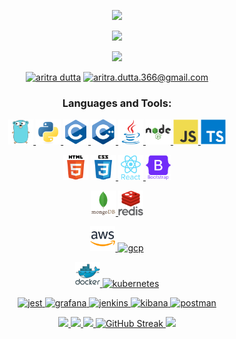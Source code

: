 <p align="center">
  <img src="https://readme-typing-svg.demolab.com?font=Fira+Code&duration=1500&pause=500&color=8124F7&center=true&vCenter=true&multiline=true&random=false&width=800&height=100&lines=Aritra+Dutta;Full+Stack+Backend+Developer+at+Metasports+Media+Pvt.+Ltd."
</p>

<p align="center">
  <a href="https://github.com/Aritra779">
    <img src="https://github-stats-alpha.vercel.app/api?username=Aritra779&cc=000&tc=fff&ic=fff&bc=000"/>
  </a>

</p>
<p align="center">
  
  <a>
    <img src="https://github-profile-trophy.vercel.app/?username=Aritra779&no-bg=true&no-frame=true&column=6&margin-w=10&margin-h=10"/>
  </a>
</p>

<p align="center">
<a href="https://www.linkedin.com/in/aritra-dutta-6943a1222/" target="blank"><img src="https://img.shields.io/badge/LinkedIn-0077B5?style=for-the-badge&logo=linkedin&logoColor=white" alt="aritra dutta"/></a>
<a href="mailto:aritra.dutta.366@gmail.com" target="blank"><img src="https://img.shields.io/badge/Gmail-D14836?style=for-the-badge&logo=gmail&logoColor=white" alt="aritra.dutta.366@gmail.com"/></a>
</p>

<h3 align="center">Languages and Tools:</h3>
<p align="center">
  <a href="https://golang.org" target="_blank" rel="noreferrer"> <img src="https://raw.githubusercontent.com/devicons/devicon/master/icons/go/go-original.svg" alt="go" width="40" height="40"/> </a>
  <a href="https://www.python.org" target="_blank" rel="noreferrer"> <img src="https://raw.githubusercontent.com/devicons/devicon/master/icons/python/python-original.svg" alt="python" width="40" height="40"/> </a> 
  <a href="https://www.cprogramming.com/" target="_blank" rel="noreferrer"> <img src="https://raw.githubusercontent.com/devicons/devicon/master/icons/c/c-original.svg" alt="c" width="40" height="40"/> </a>
  <a href="https://www.w3schools.com/cpp/" target="_blank" rel="noreferrer"> <img src="https://raw.githubusercontent.com/devicons/devicon/master/icons/cplusplus/cplusplus-original.svg" alt="cplusplus" width="40" height="40"/> </a>
  <a href="https://www.java.com" target="_blank" rel="noreferrer"> <img src="https://raw.githubusercontent.com/devicons/devicon/master/icons/java/java-original.svg" alt="java" width="40" height="40"/> </a>
  <a href="https://nodejs.org" target="_blank" rel="noreferrer"> <img src="https://raw.githubusercontent.com/devicons/devicon/master/icons/nodejs/nodejs-original-wordmark.svg" alt="nodejs" width="40" height="40"/> </a> 
  <a href="https://developer.mozilla.org/en-US/docs/Web/JavaScript" target="_blank" rel="noreferrer"> <img src="https://raw.githubusercontent.com/devicons/devicon/master/icons/javascript/javascript-original.svg" alt="javascript" width="40" height="40"/> </a>
  <a href="https://www.typescriptlang.org/" target="_blank" rel="noreferrer"> <img src="https://raw.githubusercontent.com/devicons/devicon/master/icons/typescript/typescript-original.svg" alt="typescript" width="40" height="40"/> </a> 
</p>
<p align="center">
  <a href="https://www.w3.org/html/" target="_blank" rel="noreferrer"> <img src="https://raw.githubusercontent.com/devicons/devicon/master/icons/html5/html5-original-wordmark.svg" alt="html5" width="40" height="40"/></a>
  <a href="https://www.w3schools.com/css/" target="_blank" rel="noreferrer"> <img src="https://raw.githubusercontent.com/devicons/devicon/master/icons/css3/css3-original-wordmark.svg" alt="css3" width="40" height="40"/> </a> 
  <a href="https://reactjs.org/" target="_blank" rel="noreferrer"> <img src="https://raw.githubusercontent.com/devicons/devicon/master/icons/react/react-original-wordmark.svg" alt="react" width="40" height="40"/> </a> 
  <a href="https://getbootstrap.com" target="_blank" rel="noreferrer"> <img src="https://raw.githubusercontent.com/devicons/devicon/master/icons/bootstrap/bootstrap-plain-wordmark.svg" alt="bootstrap" width="40" height="40"/> </a>

<p align="center">
  <a href="https://www.mongodb.com/" target="_blank" rel="noreferrer"> <img src="https://raw.githubusercontent.com/devicons/devicon/master/icons/mongodb/mongodb-original-wordmark.svg" alt="mongodb" width="40" height="40"/> </a> 
  <a href="https://redis.io" target="_blank" rel="noreferrer"> <img src="https://raw.githubusercontent.com/devicons/devicon/master/icons/redis/redis-original-wordmark.svg" alt="redis" width="40" height="40"/> </a> 
</p>

<p align="center">
  <a href="https://aws.amazon.com" target="_blank" rel="noreferrer"><img src="https://raw.githubusercontent.com/devicons/devicon/master/icons/amazonwebservices/amazonwebservices-original-wordmark.svg" alt="aws" width="40" height="40"/> </a>
  <a href="https://cloud.google.com" target="_blank" rel="noreferrer"> <img src="https://www.vectorlogo.zone/logos/google_cloud/google_cloud-icon.svg" alt="gcp" width="40" height="40"/> </a>
</p>

<p align="center">
  <a href="https://www.docker.com/" target="_blank" rel="noreferrer"> <img src="https://raw.githubusercontent.com/devicons/devicon/master/icons/docker/docker-original-wordmark.svg" alt="docker" width="40" height="40"/> </a>
  <a href="https://kubernetes.io" target="_blank" rel="noreferrer"> <img src="https://www.vectorlogo.zone/logos/kubernetes/kubernetes-icon.svg" alt="kubernetes" width="40" height="40"/></a> 
</p>

<p align="center">
  <a href="https://jestjs.io" target="_blank" rel="noreferrer"> <img src="https://www.vectorlogo.zone/logos/jestjsio/jestjsio-icon.svg" alt="jest" width="40" height="40"/> </a> 
  <a href="https://grafana.com" target="_blank" rel="noreferrer"> <img src="https://www.vectorlogo.zone/logos/grafana/grafana-icon.svg" alt="grafana" width="40" height="40"/> </a>
  <a href="https://www.jenkins.io" target="_blank" rel="noreferrer"> <img src="https://www.vectorlogo.zone/logos/jenkins/jenkins-icon.svg" alt="jenkins" width="40" height="40"/> </a>
  <a href="https://www.elastic.co/kibana" target="_blank" rel="noreferrer"> <img src="https://www.vectorlogo.zone/logos/elasticco_kibana/elasticco_kibana-icon.svg" alt="kibana" width="40" height="40"/> </a>
  <a href="https://postman.com" target="_blank" rel="noreferrer"> <img src="https://www.vectorlogo.zone/logos/getpostman/getpostman-icon.svg" alt="postman" width="40" height="40"/> </a> 
  </p>



<p align="center">
  <a href="https://github.com/Aritra779">
    <img src="http://github-profile-summary-cards.vercel.app/api/cards/profile-details?username=Aritra779&theme=ocean_dark"/>
  </a>

  <a href="https://github.com/Aritra779">
    <img src="http://github-profile-summary-cards.vercel.app/api/cards/most-commit-language?username=Aritra779&theme=ocean_dark"/>
  </a>

  <a href="https://github.com/Aritra779">
    <img src="http://github-profile-summary-cards.vercel.app/api/cards/productive-time?username=Aritra779&theme=ocean_dark&utcOffset=5.3"/>
  </a>

  <a href="https://git.io/streak-stats">
    <img src="https://github-readme-streak-stats-mu-umber.vercel.app?user=Aritra779&theme=ocean-dark&hide_border=true&exclude_days=Sun%2CSat&card_width=500&card_height=200&hide_total_contributions=true" alt="GitHub Streak" />
  </a>

  <a href="https://github.com/ashutosh00710/github-readme-activity-graph" target="_blank">
    <img src="https://github-readme-activity-graph.vercel.app/graph?username=Aritra779&theme=dracula&days=30&area=true&area_color=A62FEC&line=A62FEC&bg_color=151A28ff&hide_border=true"/>
  </a>
</p>
